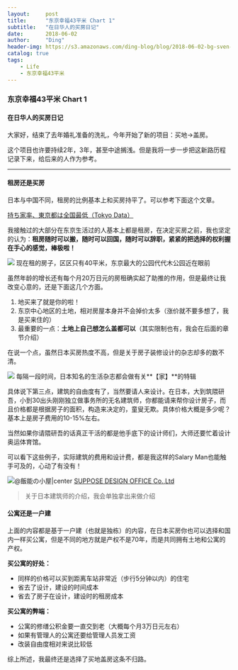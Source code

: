 ```yaml
---
layout:     post
title:      "东京幸福43平米 Chart 1"
subtitle:   "在日华人的买房日记"
date:       2018-06-02
author:     "Ding"
header-img: https://s3.amazonaws.com/ding-blog/blog/2018-06-02-bg-sven-scheuermeier-36168-unsplash.jpg
catalog: true
tags:
    - Life
    - 东京幸福43平米
---
```

### 东京幸福43平米 Chart 1
#### 在日华人的买房日记

大家好，结束了去年婚礼准备的洗礼，今年开始了新的项目：买地→盖房。

这个项目也许要持续2年，3年，甚至中途搁浅。但是我将一步一步把这新路历程记录下来，给后来的人作为参考。

*****

#### 租房还是买房

日本与中国不同，租房的比例基本上和买房持平了。可以参考下面这个文章。

[持ち家率、東京都は全国最低（Tokyo
Data）](https://www.nikkei.com/article/DGXLASFK29H24_Z20C17A6000000/)

我接触过的大部分在东京生活过的人基本上都是租房，在决定买房之前，我也坚定的认为：**租房随时可以搬，随时可以回国，随时可以辞职，紧紧的把选择的权利握在手心的感觉，棒极啦！**

![](https://s3.amazonaws.com/ding-blog/blog/2018-06-02-105723.jpg)
<span class="figcaption_hack">现在租的房子，区区只有40平米，东京最大的公园代代木公园近在眼前</span>

虽然年龄的增长还有每个月20万日元的房租确实起了助推的作用，但是最终让我改变心意的，还是下面这几个方面。

1.  地买来了就是你的啦！
1.  东京中心地区的土地，相对房屋本身并不会掉价太多（涨价就不要多想了，我是买来住的）
1.  最重要的一点：**土地上自己想怎么盖都可以**（其实限制也有，我会在后面的章节介绍）

在说一个点，虽然日本买房热度不高，但是关于房子装修设计的杂志却多的数不清。

![](https://s3.amazonaws.com/ding-blog/blog/2018-06-02-105727.jpg)
<span class="figcaption_hack">每隔一段时间，日本知名的生活杂志都会做有关**【家】**的特辑</span>

具体说下第三点，建筑的自由度有了，当然要请人来设计。在日本，大到筑隈研吾，小到30出头刚刚独立做事务所的无名建筑师，你都能请来帮你设计房子，而且价格都是根据房子的面积，构造来决定的，童叟无欺。具体价格大概是多少呢？基本上是房子费用的10-15%左右。

当然如果你请隈研吾的话真正干活的都是他手底下的设计师们，大师还要忙着设计奥运体育馆。

可以看下这些例子，实际建筑的费用和设计费，都是我这样的Salary Man也能触手可及的，心动了有没有！

![@飯能の小屋|center](https://s3.amazonaws.com/ding-blog/blog/2018-06-02-105729.jpg)
[SUPPOSE DESIGN OFFICE Co.,Ltd](http://www.suppose.jp/works/category/house/)
> 关于日本建筑师的介绍，我会单独拿出来做介绍

#### 公寓还是一户建

上面的内容都是基于一户建（也就是独栋）的内容，在日本买房你也可以选择和国内一样买公寓，但是不同的地方就是产权不是70年，而是共同拥有土地和公寓的产权。

**买公寓的好处：**

* 同样的价格可以买到距离车站非常近（步行5分钟以内）的住宅
* 省去了设计，建设的时间成本
* 省去了房子在设计，建设时的租房成本

**买公寓的弊端：**

* 公寓的修缮公积金要一直交到老（大概每个月3万日元左右）
* 如果有管理人的公寓还要给管理人员发工资
* 改装自由度相对来说比较低

综上所述，我最终还是选择了买地盖房这条不归路。
